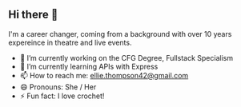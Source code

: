 ## Hi there 👋
I'm a career changer, coming from a background with over 10 years expereince in theatre and live events.

- 🔭 I’m currently working on the CFG Degree, Fullstack Specialism
- 🌱 I’m currently learning APIs with Express
- 📫 How to reach me: ellie.thompson42@gmail.com
- 😄 Pronouns: She / Her
- ⚡ Fun fact: I love crochet!
